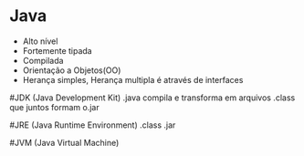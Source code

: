 # Java
 - Alto nível
 - Fortemente tipada
 - Compilada
 - Orientação a Objetos(OO)
 - Herança simples, Herança multipla é através de interfaces

#JDK (Java Development Kit) 
.java compila e transforma em arquivos .class que juntos formam o.jar

#JRE (Java Runtime Environment)
.class 
.jar

#JVM (Java Virtual Machine)




